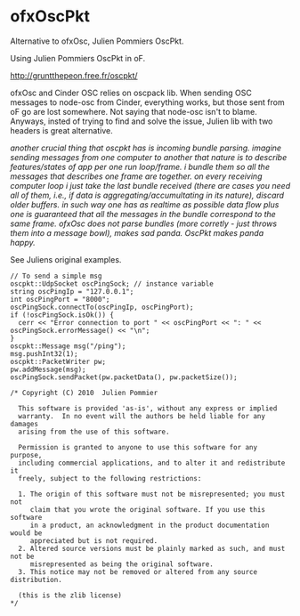 ofxOscPkt
=========

Alternative to ofxOsc, Julien Pommiers OscPkt.

Using Julien Pommiers OscPkt in oF.

http://gruntthepeon.free.fr/oscpkt/

ofxOsc and Cinder OSC relies on oscpack lib. When sending OSC messages to node-osc from Cinder, everything works, but those sent from oF go are lost somewhere. Not saying that node-osc isn't to blame. Anyways, insted of trying to find and solve the issue, Julien lib with two headers is great alternative.

_another crucial thing that oscpkt has is incoming bundle parsing. imagine sending messages from one computer to another that nature is to describe features/states of app per one run loop/frame. i bundle them so all the messages that describes one frame are together. on every receiving computer loop i just take the last bundle received (there are cases you need all of them, i.e., if data is aggregating/accumultating in its nature), discard older buffers. in such way one has as realtime as possible data flow plus one is guaranteed that all the messages in the bundle correspond to the same frame. ofxOsc does not parse bundles (more corretly - just throws them into a message bowl), makes sad panda. OscPkt makes panda happy._

See Juliens original examples.

```
// To send a simple msg
oscpkt::UdpSocket oscPingSock; // instance variable
string oscPingIp = "127.0.0.1";
int oscPingPort = "8000";
oscPingSock.connectTo(oscPingIp, oscPingPort);
if (!oscPingSock.isOk()) {
  cerr << "Error connection to port " << oscPingPort << ": " << oscPingSock.errorMessage() << "\n";
}
oscpkt::Message msg("/ping");
msg.pushInt32(1);
oscpkt::PacketWriter pw;
pw.addMessage(msg);
oscPingSock.sendPacket(pw.packetData(), pw.packetSize());

```


```
/* Copyright (C) 2010  Julien Pommier

  This software is provided 'as-is', without any express or implied
  warranty.  In no event will the authors be held liable for any damages
  arising from the use of this software.

  Permission is granted to anyone to use this software for any purpose,
  including commercial applications, and to alter it and redistribute it
  freely, subject to the following restrictions:

  1. The origin of this software must not be misrepresented; you must not
     claim that you wrote the original software. If you use this software
     in a product, an acknowledgment in the product documentation would be
     appreciated but is not required.
  2. Altered source versions must be plainly marked as such, and must not be
     misrepresented as being the original software.
  3. This notice may not be removed or altered from any source distribution.

  (this is the zlib license)
*/
```
